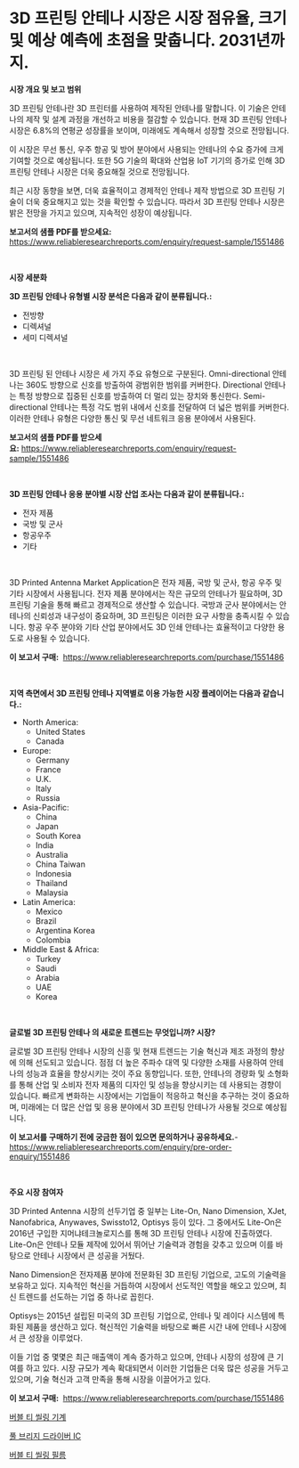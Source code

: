 <p><h1>3D 프린팅 안테나 시장은 시장 점유율, 크기 및 예상 예측에 초점을 맞춥니다. 2031년까지.</h1></p><p><strong>시장 개요 및 보고 범위</strong></p>
<p><p>3D 프린팅 안테나란 3D 프린터를 사용하여 제작된 안테나를 말합니다. 이 기술은 안테나의 제작 및 설계 과정을 개선하고 비용을 절감할 수 있습니다. 현재 3D 프린팅 안테나 시장은 6.8%의 연평균 성장률을 보이며, 미래에도 계속해서 성장할 것으로 전망됩니다. </p><p>이 시장은 무선 통신, 우주 항공 및 방어 분야에서 사용되는 안테나의 수요 증가에 크게 기여할 것으로 예상됩니다. 또한 5G 기술의 확대와 산업용 IoT 기기의 증가로 인해 3D 프린팅 안테나 시장은 더욱 중요해질 것으로 전망됩니다. </p><p>최근 시장 동향을 보면, 더욱 효율적이고 경제적인 안테나 제작 방법으로 3D 프린팅 기술이 더욱 중요해지고 있는 것을 확인할 수 있습니다. 따라서 3D 프린팅 안테나 시장은 밝은 전망을 가지고 있으며, 지속적인 성장이 예상됩니다.</p></p>
<p><strong>보고서의 샘플 PDF를 받으세요:</strong> <a href="https://www.reliableresearchreports.com/enquiry/request-sample/1551486">https://www.reliableresearchreports.com/enquiry/request-sample/1551486</a></p>
<p>&nbsp;</p>
<p><strong>시장 세분화</strong></p>
<p><strong>3D 프린팅 안테나 유형별 시장 분석은 다음과 같이 분류됩니다.:</strong></p>
<p><ul><li>전방향</li><li>디렉셔널</li><li>세미 디렉셔널</li></ul></p>
<p>&nbsp;</p>
<p><p>3D 프린팅 된 안테나 시장은 세 가지 주요 유형으로 구분된다. Omni-directional 안테나는 360도 방향으로 신호를 방출하여 광범위한 범위를 커버한다. Directional 안테나는 특정 방향으로 집중된 신호를 방출하여 더 멀리 있는 장치와 통신한다. Semi-directional 안테나는 특정 각도 범위 내에서 신호를 전달하여 더 넓은 범위를 커버한다. 이러한 안테나 유형은 다양한 통신 및 무선 네트워크 응용 분야에서 사용된다.</p></p>
<p><strong>보고서의 샘플 PDF를 받으세요:</strong>&nbsp;<a href="https://www.reliableresearchreports.com/enquiry/request-sample/1551486">https://www.reliableresearchreports.com/enquiry/request-sample/1551486</a></p>
<p>&nbsp;</p>
<p><strong> 3D 프린팅 안테나 응용 분야별 시장 산업 조사는 다음과 같이 분류됩니다.:</strong></p>
<p><ul><li>전자 제품</li><li>국방 및 군사</li><li>항공우주</li><li>기타</li></ul></p>
<p>&nbsp;</p>
<p><p>3D Printed Antenna Market Application은 전자 제품, 국방 및 군사, 항공 우주 및 기타 시장에서 사용됩니다. 전자 제품 분야에서는 작은 규모의 안테나가 필요하며, 3D 프린팅 기술을 통해 빠르고 경제적으로 생산할 수 있습니다. 국방과 군사 분야에서는 안테나의 신뢰성과 내구성이 중요하며, 3D 프린팅은 이러한 요구 사항을 충족시킬 수 있습니다. 항공 우주 분야와 기타 산업 분야에서도 3D 인쇄 안테나는 효율적이고 다양한 용도로 사용될 수 있습니다.</p></p>
<p><strong>이 보고서 구매:</strong>&nbsp; <a href="https://www.reliableresearchreports.com/purchase/1551486">https://www.reliableresearchreports.com/purchase/1551486</a></p>
<p>&nbsp;</p>
<p><strong>지역 측면에서 3D 프린팅 안테나 지역별로 이용 가능한 시장 플레이어는 다음과 같습니다.:</strong></p>
<p><ul>
    <li>
        North America:
        <ul>
            <li>United States</li>
            <li>Canada</li>
        </ul>
    </li>
    <li>
        Europe:
        <ul>
            <li>Germany</li>
            <li>France</li>
            <li>U.K.</li>
            <li>Italy</li>
            <li>Russia</li>
        </ul>
    </li>
    <li>
        Asia-Pacific:
        <ul>
            <li>China</li>
            <li>Japan</li>
            <li>South Korea</li>
            <li>India</li>
            <li>Australia</li>
            <li>China Taiwan</li>
            <li>Indonesia</li>
            <li>Thailand</li>
            <li>Malaysia</li>
        </ul>
    </li>
    <li>
        Latin America:
        <ul>
            <li>Mexico</li>
            <li>Brazil</li>
            <li>Argentina Korea</li>
            <li>Colombia</li>
        </ul>
    </li>
    <li>
        Middle East & Africa:
        <ul>
            <li>Turkey</li>
            <li>Saudi</li>
            <li>Arabia</li>
            <li>UAE</li>
            <li>Korea</li>
        </ul>
    </li>
    </ul></p>
<p>&nbsp;</p>
<p><strong>글로벌 3D 프린팅 안테나 의 새로운 트렌드는 무엇입니까? 시장?</strong></p>
<p><p>글로벌 3D 프린팅 안테나 시장의 신흥 및 현재 트렌드는 기술 혁신과 제조 과정의 향상에 의해 선도되고 있습니다. 점점 더 높은 주파수 대역 및 다양한 소재를 사용하여 안테나의 성능과 효율을 향상시키는 것이 주요 동향입니다. 또한, 안테나의 경량화 및 소형화를 통해 산업 및 소비자 전자 제품의 디자인 및 성능을 향상시키는 데 사용되는 경향이 있습니다. 빠르게 변화하는 시장에서는 기업들이 적응하고 혁신을 추구하는 것이 중요하며, 미래에는 더 많은 산업 및 응용 분야에서 3D 프린팅 안테나가 사용될 것으로 예상됩니다.</p></p>
<p><strong>이 보고서를 구매하기 전에 궁금한 점이 있으면 문의하거나 공유하세요.</strong>- <a href="https://www.reliableresearchreports.com/enquiry/pre-order-enquiry/1551486">https://www.reliableresearchreports.com/enquiry/pre-order-enquiry/1551486</a></p>
<p>&nbsp;</p>
<p><strong>주요 시장 참여자</strong></p>
<p><p>3D Printed Antenna 시장의 선두기업 중 일부는 Lite-On, Nano Dimension, XJet, Nanofabrica, Anywaves, Swissto12, Optisys 등이 있다. 그 중에서도 Lite-On은 2016년 구입한 지머냐테크놀로지스를 통해 3D 프린팅 안테나 시장에 진출하였다. Lite-On은 안테나 모듈 제작에 있어서 뛰어난 기술력과 경험을 갖추고 있으며 이를 바탕으로 안테나 시장에서 큰 성공을 거뒀다. </p><p>Nano Dimension은 전자제품 분야에 전문화된 3D 프린팅 기업으로, 고도의 기술력을 보유하고 있다. 지속적인 혁신을 거듭하여 시장에서 선도적인 역할을 해오고 있으며, 최신 트렌드를 선도하는 기업 중 하나로 꼽힌다. </p><p>Optisys는 2015년 설립된 미국의 3D 프린팅 기업으로, 안테나 및 레이다 시스템에 특화된 제품을 생산하고 있다. 혁신적인 기술력을 바탕으로 빠른 시간 내에 안테나 시장에서 큰 성장을 이루었다. </p><p>이들 기업 중 몇몇은 최근 매출액이 계속 증가하고 있으며, 안테나 시장의 성장에 큰 기여를 하고 있다. 시장 규모가 계속 확대되면서 이러한 기업들은 더욱 많은 성공을 거두고 있으며, 기술 혁신과 고객 만족을 통해 시장을 이끌어가고 있다.</p></p>
<p><strong>이 보고서 구매:</strong>&nbsp;&nbsp;<a href="https://www.reliableresearchreports.com/purchase/1551486">https://www.reliableresearchreports.com/purchase/1551486</a></p>
<p><p><a href="https://github.com/WilburKihn5676/Market-Research-Report-List-1/blob/main/44646926929.md">버블 티 씰링 기계</a></p><p><a href="https://github.com/wallacBahrtyinger567686/Market-Research-Report-List-1/blob/main/32653166930.md">풀 브리지 드라이버 IC</a></p><p><a href="https://github.com/vseigx30c9a1j/Market-Research-Report-List-1/blob/main/40179476928.md">버블 티 씰링 필름</a></p></p>

